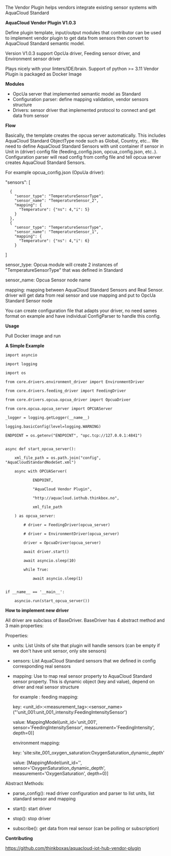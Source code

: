 The Vendor Plugin helps vendors integrate existing sensor systems with AquaCloud Standard

**AquaCloud Vendor Plugin V1.0.3** 

Define plugin template, input/output modules that contributor can be used to implement vendor plugin to get data from
sensors then convert to AquaCloud Standard semantic model.

Version V1.0.3 support OpcUa driver, Feeding sensor driver, and Environment sensor driver

Plays nicely with your linters/IDE/brain.
Support of python >= 3.11
Vendor Plugin is packaged as Docker Image

**Modules**

+ OpcUa server that implemented semantic model as Standard
+ Configuration parser: define mapping validation, vendor sensors structure
+ Drivers: sensor driver that implemented protocol to connect and get data from sensor

**Flow**

 Basically, the template creates the opcua server automatically. This includes AquaCloud Standard ObjectType node such as Global, Country, etc...
 We need to define AquaCloud Standard Sensors with unit container if sensor in Unit in (driver) config file (feeding_config.json, opcua_config.json, etc..).
 Configuration parser will read config from config file and tell opcua server creates AquaCloud Standard Sensors.

 For example opcua_config.json (OpuUa driver):

 "sensors": [

      {
        "sensor_type": "TemperatureSensorType",
        "sensor_name": "TemperatureSensor_2",
        "mapping": {
          "Temperature": {"ns": 4,"i": 5}
        }
      },
      {
        "sensor_type": "TemperatureSensorType",
        "sensor_name": "TemperatureSensor_1",
        "mapping": {
          "Temperature": {"ns": 4,"i": 6}
        }

 ]
 
 sensor_type: Opcua module will create 2 instances of "TemperatureSensorType" that was defined in Standard 
 
 sensor_name: Opcua Sensor node name
 
 mapping: mapping between AquaCloud Standard Sensors and Real Sensor. driver will get data from real sensor and use mapping and put to OpcUa Standard Sensor node

 You can create configuration file that adapts your driver, no need sames format on example and have individual ConfigParser to handle this config.

**Usage**

Pull Docker image and run

**A Simple Example**

    import asyncio

    import logging

    import os

    from core.drivers.environment_driver import EnvironmentDriver

    from core.drivers.feeding_driver import FeedingDriver

    from core.drivers.opcua.opcua_driver import OpcuaDriver

    from core.opcua.opcua_server import OPCUAServer

    _logger = logging.getLogger(__name__)

    logging.basicConfig(level=logging.WARNING)

    ENDPOINT = os.getenv("ENDPOINT", "opc.tcp://127.0.0.1:4841")


    async def start_opcua_server():

        xml_file_path = os.path.join("config", "AquaCloudStandardNodeSet.xml")
    
        async with OPCUAServer(
    
                ENDPOINT,
            
                "AquaCloud Vendor Plugin",
            
                "http://aquacloud.iothub.thinkbox.no",
            
                xml_file_path
            
        ) as opcua_server:
    
            # driver = FeedingDriver(opcua_server)
        
            # driver = EnvironmentDriver(opcua_server)
        
            driver = OpcuaDriver(opcua_server)
        
            await driver.start()
        
            await asyncio.sleep(10)
        
            while True:
        
                await asyncio.sleep(1)


    if __name__ == '__main__':

        asyncio.run(start_opcua_server())

**How to implement new driver**

All driver are subclass of BaseDriver. BaseDriver has 4 abstract method and 3 main properties:


Properties:


+ units: List Units of site that plugin will handle sensors (can be empty if we don't have unit sensor, only site sensors)

+ sensors: List AquaCloud Standard sensors that we defined in config corresponding real sensors

+ mapping: Use to map real sensor property to AquaCloud Standard sensor property. This is dynamic object (key and value), depend on driver and real sensor structure

  for example : feeding mapping:

  key: <unit_id>:<measurement_tag>:<sensor_name> ("'unit_001:unit_001_intensity:FeedingIntensitySensor')

  value: MappingModel(unit_id='unit_001', sensor='FeedingIntensitySensor', measurement='FeedingIntensity', depth=0)]
  
  environment mapping:

  key: 'site:site_001_oxygen_saturation:OxygenSaturation_dynamic_depth'

  value: [MappingModel(unit_id='', sensor='OxygenSaturation_dynamic_depth', measurement='OxygenSaturation', depth=0)]


Abstract Methods:

+ parse_config(): read driver configuration and parser to list units, list standard sensor and mapping

+ start(): start driver

+ stop(): stop driver

+ subscribe(): get data from real sensor (can be polling or subscription)


**Contributing**

https://github.com/thinkboxas/aquacloud-iot-hub-vendor-plugin
